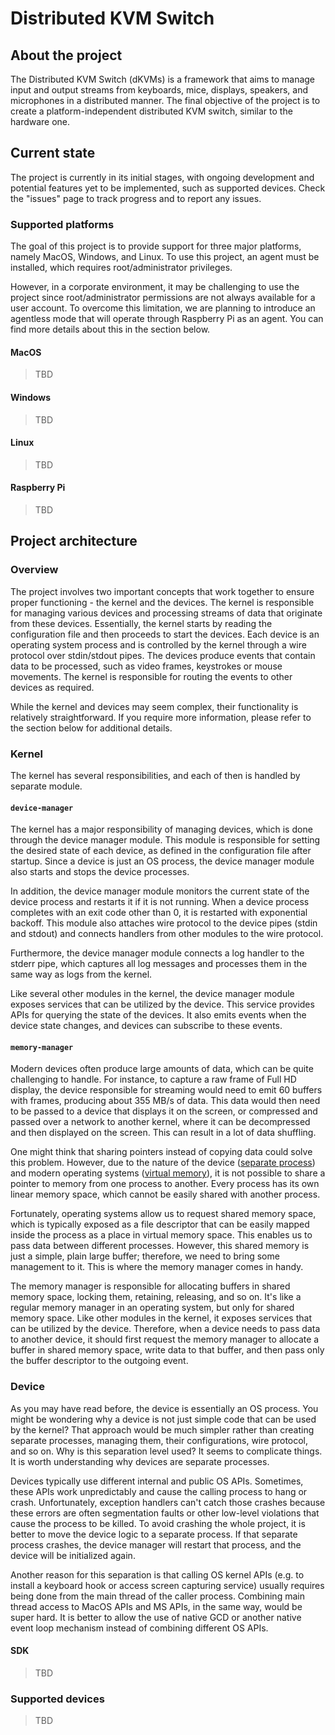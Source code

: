 # Distributed KVM Switch

## About the project
The Distributed KVM Switch (dKVMs) is a framework that aims to manage input and output streams from keyboards, mice, displays, speakers, and microphones in a distributed manner. The final objective of the project is to create a platform-independent distributed KVM switch, similar to the hardware one.

## Current state
The project is currently in its initial stages, with ongoing development and potential features yet to be implemented, such as supported devices. Check the "issues" page to track progress and to report any issues.

### Supported platforms
The goal of this project is to provide support for three major platforms, namely MacOS, Windows, and Linux. To use this project, an agent must be installed, which requires root/administrator privileges.

However, in a corporate environment, it may be challenging to use the project since root/administrator permissions are not always available for a user account. To overcome this limitation, we are planning to introduce an agentless mode that will operate through Raspberry Pi as an agent. You can find more details about this in the section below.
#### MacOS
> TBD

#### Windows
> TBD

#### Linux
> TBD

#### Raspberry Pi
> TBD

## Project architecture

### Overview
The project involves two important concepts that work together to ensure proper functioning - the kernel and the devices. The kernel is responsible for managing various devices and processing streams of data that originate from these devices. Essentially, the kernel starts by reading the configuration file and then proceeds to start the devices. Each device is an operating system process and is controlled by the kernel through a wire protocol over stdin/stdout pipes. The devices produce events that contain data to be processed, such as video frames, keystrokes or mouse movements. The kernel is responsible for routing the events to other devices as required.

While the kernel and devices may seem complex, their functionality is relatively straightforward. If you require more information, please refer to the section below for additional details.

### Kernel
The kernel has several responsibilities, and each of then is handled by separate module.

#### `device-manager`
The kernel has a major responsibility of managing devices, which is done through the device manager module. This module is responsible for setting the desired state of each device, as defined in the configuration file after startup. Since a device is just an OS process, the device manager module also starts and stops the device processes.

In addition, the device manager module monitors the current state of the device process and restarts it if it is not running. When a device process completes with an exit code other than 0, it is restarted with exponential backoff. This module also attaches wire protocol to the device pipes (stdin and stdout) and connects handlers from other modules to the wire protocol.

Furthermore, the device manager module connects a log handler to the stderr pipe, which captures all log messages and processes them in the same way as logs from the kernel. 

Like several other modules in the kernel, the device manager module exposes services that can be utilized by the device. This service provides APIs for querying the state of the devices. It also emits events when the device state changes, and devices can subscribe to these events.

#### `memory-manager`
Modern devices often produce large amounts of data, which can be quite challenging to handle. For instance, to capture a raw frame of Full HD display, the device responsible for streaming would need to emit 60 buffers with frames, producing about 355 MB/s of data. This data would then need to be passed to a device that displays it on the screen, or compressed and passed over a network to another kernel, where it can be decompressed and then displayed on the screen. This can result in a lot of data shuffling.

One might think that sharing pointers instead of copying data could solve this problem. However, due to the nature of the device ([separate process](#device)) and modern operating systems ([virtual memory](https://en.wikipedia.org/wiki/Virtual_memory)), it is not possible to share a pointer to memory from one process to another. Every process has its own linear memory space, which cannot be easily shared with another process.

Fortunately, operating systems allow us to request shared memory space, which is typically exposed as a file descriptor that can be easily mapped inside the process as a place in virtual memory space. This enables us to pass data between different processes. However, this shared memory is just a simple, plain large buffer; therefore, we need to bring some management to it. This is where the memory manager comes in handy.

The memory manager is responsible for allocating buffers in shared memory space, locking them, retaining, releasing, and so on. It's like a regular memory manager in an operating system, but only for shared memory space. Like other modules in the kernel, it exposes services that can be utilized by the device. Therefore, when a device needs to pass data to another device, it should first request the memory manager to allocate a buffer in shared memory space, write data to that buffer, and then pass only the buffer descriptor to the outgoing event.

### Device
As you may have read before, the device is essentially an OS process. You might be wondering why a device is not just simple code that can be used by the kernel? That approach would be much simpler rather than creating separate processes, managing them, their configurations, wire protocol, and so on. Why is this separation level used? It seems to complicate things. It is worth understanding why devices are separate processes.

Devices typically use different internal and public OS APIs. Sometimes, these APIs work unpredictably and cause the calling process to hang or crash. Unfortunately, exception handlers can't catch those crashes because these errors are often segmentation faults or other low-level violations that cause the process to be killed. To avoid crashing the whole project, it is better to move the device logic to a separate process. If that separate process crashes, the device manager will restart that process, and the device will be initialized again.

Another reason for this separation is that calling OS kernel APIs (e.g. to install a keyboard hook or access screen capturing service) usually requires being done from the main thread of the caller process. Combining main thread access to MacOS APIs and MS APIs, in the same way, would be super hard. It is better to allow the use of native GCD or another native event loop mechanism instead of combining different OS APIs.

#### SDK
> TBD

### Supported devices
> TBD